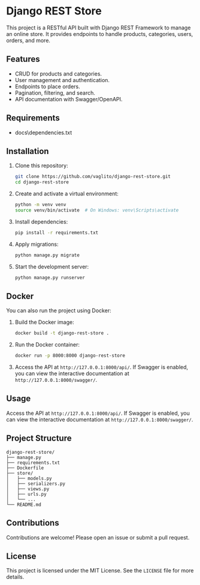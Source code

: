 # Django REST Store

This project is a RESTful API built with Django REST Framework to manage an online store. It provides endpoints to handle products, categories, users, orders, and more.

## Features

- CRUD for products and categories.
- User management and authentication.
- Endpoints to place orders.
- Pagination, filtering, and search.
- API documentation with Swagger/OpenAPI.

## Requirements

- docs\dependencies.txt

## Installation

1. Clone this repository:
    ```bash
    git clone https://github.com/vaglito/django-rest-store.git
    cd django-rest-store
    ```

2. Create and activate a virtual environment:
    ```bash
    python -m venv venv
    source venv/bin/activate  # On Windows: venv\Scripts\activate
    ```

3. Install dependencies:
    ```bash
    pip install -r requirements.txt
    ```

4. Apply migrations:
    ```bash
    python manage.py migrate
    ```

5. Start the development server:
    ```bash
    python manage.py runserver
    ```

## Docker

You can also run the project using Docker:

1. Build the Docker image:
    ```bash
    docker build -t django-rest-store .
    ```

2. Run the Docker container:
    ```bash
    docker run -p 8000:8000 django-rest-store
    ```

3. Access the API at `http://127.0.0.1:8000/api/`. If Swagger is enabled, you can view the interactive documentation at `http://127.0.0.1:8000/swagger/`.

## Usage

Access the API at `http://127.0.0.1:8000/api/`. If Swagger is enabled, you can view the interactive documentation at `http://127.0.0.1:8000/swagger/`.

## Project Structure

```
django-rest-store/
├── manage.py
├── requirements.txt
├── Dockerfile
├── store/
│   ├── models.py
│   ├── serializers.py
│   ├── views.py
│   ├── urls.py
│   └── ...
└── README.md
```

## Contributions

Contributions are welcome! Please open an issue or submit a pull request.

## License

This project is licensed under the MIT License. See the `LICENSE` file for more details.